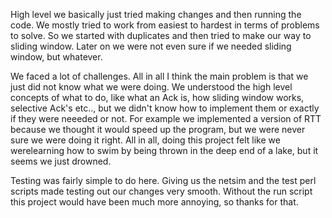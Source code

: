 High level we basically just tried making changes and then running the code. We mostly tried to work from easiest to hardest in terms of problems to solve. So we started with duplicates and then tried to make our way to sliding window. Later on we were not even sure if we needed sliding window, but whatever.

We faced a lot of challenges. All in all I think the main problem is that we just did not know what we were doing. We understood the high level concepts of what to do, like what an Ack is, how sliding window works, selective Ack's etc.., but we didn't know how to implement them or exactly if they were neeeded or not. For example we implemented a version of RTT because we thought it would speed up the program, but we were never sure we were doing it right. All in all, doing this project felt like we werelearning how to swim by being thrown in the deep end of a lake, but it seems we just drowned. 

Testing was fairly simple to do here. Giving us the netsim and the test perl scripts made testing out our changes very smooth. Without the run script this project would have been much more annoying, so thanks for that.
